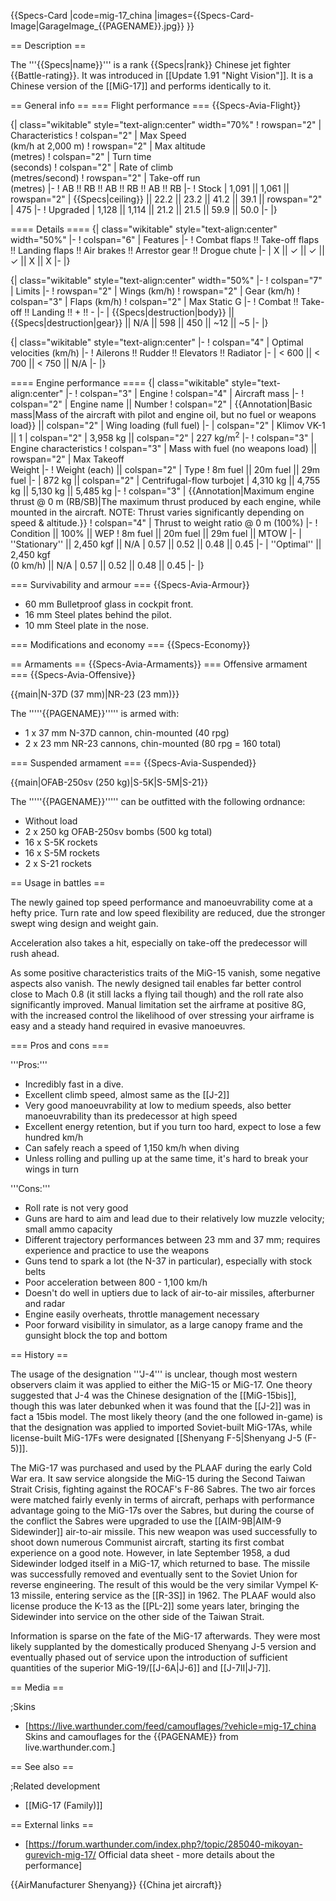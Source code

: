 {{Specs-Card
|code=mig-17_china
|images={{Specs-Card-Image|GarageImage_{{PAGENAME}}.jpg}}
}}

== Description ==

<!-- ''In the description, the first part should be about the history of and the creation and combat usage of the aircraft, as well as its key features. In the second part, tell the reader about the aircraft in the game. Insert a screenshot of the vehicle, so that if the novice player does not remember the vehicle by name, he will immediately understand what kind of vehicle the article is talking about.'' -->

The '''{{Specs|name}}''' is a rank {{Specs|rank}} Chinese jet fighter {{Battle-rating}}. It was introduced in [[Update 1.91 "Night Vision"]]. It is a Chinese version of the [[MiG-17]] and performs identically to it.

== General info ==
=== Flight performance ===
{{Specs-Avia-Flight}}

<!-- ''Describe how the aircraft behaves in the air. Speed, manoeuvrability, acceleration and allowable loads - these are the most important characteristics of the vehicle.'' -->

{| class="wikitable" style="text-align:center" width="70%"
! rowspan="2" | Characteristics
! colspan="2" | Max Speed<br>(km/h at 2,000 m)
! rowspan="2" | Max altitude<br>(metres)
! colspan="2" | Turn time<br>(seconds)
! colspan="2" | Rate of climb<br>(metres/second)
! rowspan="2" | Take-off run<br>(metres)
|-
! AB !! RB !! AB !! RB !! AB !! RB
|-
! Stock
| 1,091 || 1,061 || rowspan="2" | {{Specs|ceiling}} || 22.2 || 23.2 || 41.2 || 39.1 || rowspan="2" | 475
|-
! Upgraded
| 1,128 || 1,114 || 21.2 || 21.5 || 59.9 || 50.0
|-
|}

==== Details ====
{| class="wikitable" style="text-align:center" width="50%"
|-
! colspan="6" | Features
|-
! Combat flaps !! Take-off flaps !! Landing flaps !! Air brakes !! Arrestor gear !! Drogue chute
|-
| X || ✓ || ✓ || ✓ || X || X <!-- ✓ -->
|-
|}

{| class="wikitable" style="text-align:center" width="50%"
|-
! colspan="7" | Limits
|-
! rowspan="2" | Wings (km/h)
! rowspan="2" | Gear (km/h)
! colspan="3" | Flaps (km/h)
! colspan="2" | Max Static G
|-
! Combat !! Take-off !! Landing !! + !! -
|-
| {{Specs|destruction|body}} || {{Specs|destruction|gear}} || N/A || 598 || 450 || ~12 || ~5
|-
|}

{| class="wikitable" style="text-align:center"
|-
! colspan="4" | Optimal velocities (km/h)
|-
! Ailerons !! Rudder !! Elevators !! Radiator
|-
| < 600 || < 700 || < 750 || N/A
|-
|}

==== Engine performance ====
{| class="wikitable" style="text-align:center"
|-
! colspan="3" | Engine
! colspan="4" | Aircraft mass
|-
! colspan="2" | Engine name || Number
! colspan="2" | {{Annotation|Basic mass|Mass of the aircraft with pilot and engine oil, but no fuel or weapons load}} || colspan="2" | Wing loading (full fuel)
|-
| colspan="2" | Klimov VK-1 || 1
| colspan="2" | 3,958 kg || colspan="2" | 227 kg/m<sup>2</sup>
|-
! colspan="3" | Engine characteristics
! colspan="3" | Mass with fuel (no weapons load) || rowspan="2" | Max Takeoff<br>Weight
|-
! Weight (each) || colspan="2" | Type
! 8m fuel || 20m fuel || 29m fuel
|-
| 872 kg || colspan="2" | Centrifugal-flow turbojet
| 4,310 kg || 4,755 kg || 5,130 kg || 5,485 kg
|-
! colspan="3" | {{Annotation|Maximum engine thrust @ 0 m (RB/SB)|The maximum thrust produced by each engine, while mounted in the aircraft. NOTE: Thrust varies significantly depending on speed & altitude.}}
! colspan="4" | Thrust to weight ratio @ 0 m (100%)
|-
! Condition || 100% || WEP
! 8m fuel || 20m fuel || 29m fuel || MTOW
|-
| ''Stationary'' || 2,450 kgf || N/A
| 0.57 || 0.52 || 0.48 || 0.45
|-
| ''Optimal'' || 2,450 kgf<br>(0 km/h) || N/A
| 0.57 || 0.52 || 0.48 || 0.45
|-
|}

=== Survivability and armour ===
{{Specs-Avia-Armour}}

<!-- ''Examine the survivability of the aircraft. Note how vulnerable the structure is and how secure the pilot is, whether the fuel tanks are armoured, etc. Describe the armour, if there is any, and also mention the vulnerability of other critical aircraft systems.'' -->

- 60 mm Bulletproof glass in cockpit front.
- 16 mm Steel plates behind the pilot.
- 10 mm Steel plate in the nose.

=== Modifications and economy ===
{{Specs-Economy}}

== Armaments ==
{{Specs-Avia-Armaments}}
=== Offensive armament ===
{{Specs-Avia-Offensive}}

<!-- ''Describe the offensive armament of the aircraft, if any. Describe how effective the cannons and machine guns are in a battle, and also what belts or drums are better to use. If there is no offensive weaponry, delete this subsection.'' -->

{{main|N-37D (37 mm)|NR-23 (23 mm)}}

The '''''{{PAGENAME}}''''' is armed with:

- 1 x 37 mm N-37D cannon, chin-mounted (40 rpg)
- 2 x 23 mm NR-23 cannons, chin-mounted (80 rpg = 160 total)

=== Suspended armament ===
{{Specs-Avia-Suspended}}

<!-- ''Describe the aircraft's suspended armament: additional cannons under the wings, bombs, rockets and torpedoes. This section is especially important for bombers and attackers. If there is no suspended weaponry remove this subsection.'' -->

{{main|OFAB-250sv (250 kg)|S-5K|S-5M|S-21}}

The '''''{{PAGENAME}}''''' can be outfitted with the following ordnance:

- Without load
- 2 x 250 kg OFAB-250sv bombs (500 kg total)
- 16 x S-5K rockets
- 16 x S-5M rockets
- 2 x S-21 rockets

== Usage in battles ==

<!-- ''Describe the tactics of playing in the aircraft, the features of using aircraft in a team and advice on tactics. Refrain from creating a "guide" - do not impose a single point of view, but instead, give the reader food for thought. Examine the most dangerous enemies and give recommendations on fighting them. If necessary, note the specifics of the game in different modes (AB, RB, SB).'' -->

The newly gained top speed performance and manoeuvrability come at a hefty price. Turn rate and low speed flexibility are reduced, due the stronger swept wing design and weight gain.

Acceleration also takes a hit, especially on take-off the predecessor will rush ahead.

As some positive characteristics traits of the MiG-15 vanish, some negative aspects also vanish. The newly designed tail enables far better control close to Mach 0.8 (it still lacks a flying tail though) and the roll rate also significantly improved. Manual limitation set the airframe at positive 8G, with the increased control the likelihood of over stressing your airframe is easy and a steady hand required in evasive manoeuvres.

=== Pros and cons ===

<!-- ''Summarise and briefly evaluate the vehicle in terms of its characteristics and combat effectiveness. Mark its pros and cons in the bulleted list. Try not to use more than 6 points for each of the characteristics. Avoid using categorical definitions such as "bad", "good" and the like - use substitutions with softer forms such as "inadequate" and "effective".'' -->

'''Pros:'''

- Incredibly fast in a dive.
- Excellent climb speed, almost same as the [[J-2]]
- Very good manoeuvrability at low to medium speeds, also better manoeuvrability than its predecessor at high speed
- Excellent energy retention, but if you turn too hard, expect to lose a few hundred km/h
- Can safely reach a speed of 1,150 km/h when diving
- Unless rolling and pulling up at the same time, it's hard to break your wings in turn

'''Cons:'''

- Roll rate is not very good
- Guns are hard to aim and lead due to their relatively low muzzle velocity; small ammo capacity
- Different trajectory performances between 23 mm and 37 mm; requires experience and practice to use the weapons
- Guns tend to spark a lot (the N-37 in particular), especially with stock belts
- Poor acceleration between 800 - 1,100 km/h
- Doesn't do well in uptiers due to lack of air-to-air missiles, afterburner and radar
- Engine easily overheats, throttle management necessary
- Poor forward visibility in simulator, as a large canopy frame and the gunsight block the top and bottom

== History ==

<!-- ''Describe the history of the creation and combat usage of the aircraft in more detail than in the introduction. If the historical reference turns out to be too long, take it to a separate article, taking a link to the article about the vehicle and adding a block "/History" (example: <nowiki>https://wiki.warthunder.com/(Vehicle-name)/History</nowiki>) and add a link to it here using the <code>main</code> template. Be sure to reference text and sources by using <code><nowiki><ref></ref></nowiki></code>, as well as adding them at the end of the article with <code><nowiki><references /></nowiki></code>. This section may also include the vehicle's dev blog entry (if applicable) and the in-game encyclopedia description (under <code><nowiki>=== In-game description ===</nowiki></code>, also if applicable).'' -->

The usage of the designation '''J-4''' is unclear, though most western observers claim it was applied to either the MiG-15 or MiG-17. One theory suggested that J-4 was the Chinese designation of the [[MiG-15bis]], though this was later debunked when it was found that the [[J-2]] was in fact a 15bis model. The most likely theory (and the one followed in-game) is that the designation was applied to imported Soviet-built MiG-17As, while license-built MiG-17Fs were designated [[Shenyang F-5|Shenyang J-5 (F-5)]].

The MiG-17 was purchased and used by the PLAAF during the early Cold War era. It saw service alongside the MiG-15 during the Second Taiwan Strait Crisis, fighting against the ROCAF's F-86 Sabres. The two air forces were matched fairly evenly in terms of aircraft, perhaps with performance advantage going to the MiG-17s over the Sabres, but during the course of the conflict the Sabres were upgraded to use the [[AIM-9B|AIM-9 Sidewinder]] air-to-air missile. This new weapon was used successfully to shoot down numerous Communist aircraft, starting its first combat experience on a good note. However, in late September 1958, a dud Sidewinder lodged itself in a MiG-17, which returned to base. The missile was successfully removed and eventually sent to the Soviet Union for reverse engineering. The result of this would be the very similar Vympel K-13 missile, entering service as the [[R-3S]] in 1962. The PLAAF would also license produce the K-13 as the [[PL-2]] some years later, bringing the Sidewinder into service on the other side of the Taiwan Strait.

Information is sparse on the fate of the MiG-17 afterwards. They were most likely supplanted by the domestically produced Shenyang J-5 version and eventually phased out of service upon the introduction of sufficient quantities of the superior MiG-19/[[J-6A|J-6]] and [[J-7II|J-7]].

== Media ==

<!-- ''Excellent additions to the article would be video guides, screenshots from the game, and photos.'' -->

;Skins

- [https://live.warthunder.com/feed/camouflages/?vehicle=mig-17_china Skins and camouflages for the {{PAGENAME}} from live.warthunder.com.]

== See also ==

<!-- ''Links to the articles on the War Thunder Wiki that you think will be useful for the reader, for example:''
* ''reference to the series of the aircraft;''
* ''links to approximate analogues of other nations and research trees.'' -->

;Related development

- [[MiG-17 (Family)]]

== External links ==

<!-- ''Paste links to sources and external resources, such as:''
* ''topic on the official game forum;''
* ''other literature.'' -->

- [https://forum.warthunder.com/index.php?/topic/285040-mikoyan-gurevich-mig-17/ Official data sheet - more details about the performance]

{{AirManufacturer Shenyang}}
{{China jet aircraft}}
